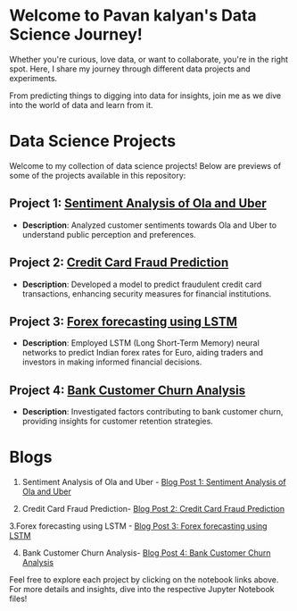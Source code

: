 
# Welcome to Pavan kalyan's Data Science Journey!

Whether you're curious, love data, or want to collaborate, you're in the right spot. Here, I share my journey through different data projects and experiments.

From predicting things to digging into data for insights, join me as we dive into the world of data and learn from it.


# Data Science Projects

Welcome to my collection of data science projects! Below are previews of some of the projects available in this repository:

## Project 1: [Sentiment Analysis of Ola and Uber](file:///C:/Data%20sets/PROJECTS/Sentiment%20Analysis%20of%20OLA%20and%20UBER.html)

- **Description**: Analyzed customer sentiments towards Ola and Uber to understand public perception and preferences.
  

## Project 2: [Credit Card Fraud Prediction](file:///C:/Data%20sets/PROJECTS/credit%20card%20Fraud%20Prediction.html)
- **Description**: Developed a model to predict fraudulent credit card transactions, enhancing security measures for financial institutions.


## Project 3: [Forex forecasting using LSTM](file:///C:/Data%20sets/PROJECTS/forex%20forecasting%20%20(1).html)
- **Description**: Employed LSTM (Long Short-Term Memory) neural networks to predict Indian forex rates for Euro, aiding traders and investors in making informed financial decisions.


## Project 4: [Bank Customer Churn Analysis](file:///C:/Data%20sets/PROJECTS/bank%20customer%20churn%20.html)
- **Description**: Investigated factors contributing to bank customer churn, providing insights for customer retention strategies.




# Blogs

1. Sentiment Analysis of Ola and Uber - [Blog Post 1: Sentiment Analysis of Ola and Uber ](https://kalyandatajourney.blogspot.com/p/a-tale-of-two-ride-hailing-giants.html)


2. Credit Card Fraud Prediction- [Blog Post 2: Credit Card Fraud Prediction](https://kalyandatajourney.blogspot.com/p/stay-safe-online-predicting-credit-card.html)


3.Forex forecasting using LSTM - [Blog Post 3: Forex forecasting using LSTM](https://kalyandatajourney.blogspot.com/p/behind-numbers-science-of-lstm-forex.html)


4. Bank Customer Churn Analysis- [Blog Post 4: Bank Customer Churn Analysis](https://kalyandatajourney.blogspot.com/p/decoding-bank-customer-churn-insights.html)


Feel free to explore each project by clicking on the notebook links above. For more details and insights, dive into the respective Jupyter Notebook files!
